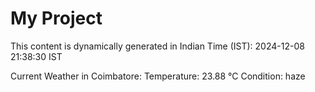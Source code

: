 # My Project

This content is dynamically generated in Indian Time (IST): 2024-12-08 21:38:30 IST


Current Weather in Coimbatore:
Temperature: 23.88 °C
Condition: haze
